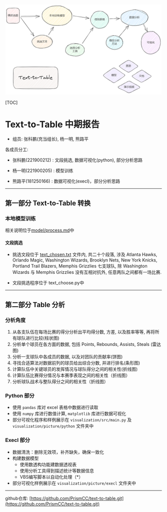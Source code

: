 

![](pic/流程图.png)

[TOC]

# Text-to-Table 中期报告



+ 组员: 张科鹏(充当组长), 杨一明, 熊路平

各成员分工: 

- 张科鹏(221900212) : 文段挑选, 数据可视化(python), 部分分析思路

- 杨一明(221900205) : 模型训练

- 熊路平(181250166) : 数据可视化(execl)，部分分析思路

---

## 第一部分 Text-to-Table 转换

### 本地模型训练

相关说明位于[model/process.md](model/process.md)中

#### 文段挑选

+ 挑选文段位于 [text_chosen.txt](text_chosen.txt) 文件内, 共二十个段落, 涉及 Atlanta Hawks, Orlando Magic, Washington Wizards, Brooklyn Nets, New York Knicks, Portland Trail Blazers, Memphis Grizzlies 七支球队, 除 Washington Wizards 与 Memphis Grizzlies 没有互相对抗外, 任意两队之间都有一场比赛. 

+ 文段挑选程序位于 text_choose.py中

---

## 第二部分 Table 分析

### 分析角度

1. 从各支队伍在每场比赛的得分分析出平均得分数, 方差, 以及胜率等等, 再将所有球队进行比较(柱状图)
2. 分析单个球员在各方面的数据, 包括 Points, Rebounds, Assists, Steals (雷达图)
3. 分析一支球队中各成员的数据, 以及对团队的贡献率(饼图)
4. 寻找合适算法对数据前列的球员给出综合分数, 并进行排名(条形图)
5. 计算队伍中关键球员的发挥情况与球队得分之间的相关性(折线图)
6. 计算队伍比赛得分情况与本赛季表现之间的相关性（折线图）
7. 分析球队战术与整队得分之间的相关性（折线图）

### Python 部分

+ 使用 `pandas` 库对 excel 表格中数据进行读取
+ 使用 `numpy` 库进行数值计算, `matplotlib` 库进行数据可视化
+ 部分可视化程序和样例展示在 `visualization/src/main.py` 及 `visualization/picture/python` 文件夹中

### Execl 部分

+ 数据清洗：删除无效项，补齐缺失，确保一致化
+ 构建数据模型
  + 使用数透构功能建数据透视表
  + 使用分析工具得到描述统计等数据信息
  + VBS编写脚本以自动化处理（*）
+ 部分可视化样例展示在  `visualization/picture/execl` 文件夹中

---

github仓库: [https://github.com/PrismCC/text-to-table.git](https://github.com/PrismCC/text-to-table.git)

